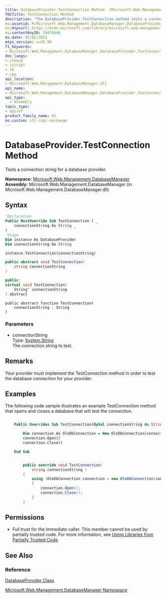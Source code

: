 ```yaml
---
title: DatabaseProvider.TestConnection Method  (Microsoft.Web.Management.DatabaseManager)
TOCTitle: TestConnection Method
description: "The DatabaseProvider.TestConnection method tests a connection string for a database provider. This article describes its syntax, remarks, examples, and permissions."
ms:assetid: M:Microsoft.Web.Management.DatabaseManager.DatabaseProvider.TestConnection(System.String)
ms:mtpsurl: https://msdn.microsoft.com/library/microsoft.web.management.databasemanager.databaseprovider.testconnection(v=VS.90)
ms:contentKeyID: 20476646
ms.date: 05/02/2012
mtps_version: v=VS.90
f1_keywords:
- Microsoft.Web.Management.DatabaseManager.DatabaseProvider.TestConnection
dev_langs:
- csharp
- jscript
- vb
- cpp
api_location:
- Microsoft.Web.Management.DatabaseManager.dll
api_name:
- Microsoft.Web.Management.DatabaseManager.DatabaseProvider.TestConnection
api_type:
  - Assembly
topic_type:
- apiref
product_family_name: VS
ms.custom: sfi-ropc-nochange
---
```


# DatabaseProvider.TestConnection Method

Tests a connection string for a database provider.

**Namespace:**  [Microsoft.Web.Management.DatabaseManager](microsoft-web-management-databasemanager-namespace.md)  
**Assembly:**  Microsoft.Web.Management.DatabaseManager (in Microsoft.Web.Management.DatabaseManager.dll)

## Syntax

```vb
'Declaration
Public MustOverride Sub TestConnection ( _
    connectionString As String _
)
'Usage
Dim instance As DatabaseProvider
Dim connectionString As String

instance.TestConnection(connectionString)
```

```csharp
public abstract void TestConnection(
    string connectionString
)
```

```cpp
public:
virtual void TestConnection(
    String^ connectionString
) abstract
```

```jscript
public abstract function TestConnection(
    connectionString : String
)
```

### Parameters

  - connectionString  
    Type: [System.String](https://msdn.microsoft.com/library/s1wwdcbf)  
    The connection string to test.  

## Remarks

Your provider must implement the TestConnection method in order to test the database connection for your provider.

## Examples

The following code sample illustrates an example TestConnection method that opens and closes a database that will test the connection.

```vb

    Public Overrides Sub TestConnection(ByVal connectionString As String)

        Dim connection As OleDbConnection = New OleDbConnection(connectionString)
        connection.Open()
        connection.Close()

    End Sub

```

```csharp

        public override void TestConnection(
            string connectionString )
        {
            using (OleDbConnection connection = new OleDbConnection(connectionString))
            {
                connection.Open();
                connection.Close();
            }
        }

```

## Permissions

  - Full trust for the immediate caller. This member cannot be used by partially trusted code. For more information, see [Using Libraries from Partially Trusted Code](https://msdn.microsoft.com/library/8skskf63).

## See Also

### Reference

[DatabaseProvider Class](databaseprovider-class-microsoft-web-management-databasemanager.md)

[Microsoft.Web.Management.DatabaseManager Namespace](microsoft-web-management-databasemanager-namespace.md)
